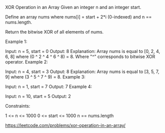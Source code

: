 XOR Operation in an Array
Given an integer n and an integer start.

Define an array nums where nums[i] = start + 2*i (0-indexed) and n == nums.length.

Return the bitwise XOR of all elements of nums.

 

Example 1:

Input: n = 5, start = 0
Output: 8
Explanation: Array nums is equal to [0, 2, 4, 6, 8] where (0 ^ 2 ^ 4 ^ 6 ^ 8) = 8.
Where "^" corresponds to bitwise XOR operator.
Example 2:

Input: n = 4, start = 3
Output: 8
Explanation: Array nums is equal to [3, 5, 7, 9] where (3 ^ 5 ^ 7 ^ 9) = 8.
Example 3:

Input: n = 1, start = 7
Output: 7
Example 4:

Input: n = 10, start = 5
Output: 2
 

Constraints:

1 <= n <= 1000
0 <= start <= 1000
n == nums.length

https://leetcode.com/problems/xor-operation-in-an-array/